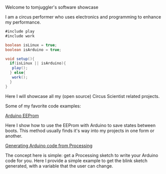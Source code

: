 Welcome to tomjuggler's software showcase

I am a circus performer who uses electronics and programming to enhance my performance. 


```java
#include play
#include work

boolean isLinux = true;
boolean isArduino = true;

void setup(){
  if(isLinux || isArduino){
   play(); 
  } else{
   work();
  }
}
```

Here I will showcase all my (open source) Circus Scientist related projects. 

Some of my favorite code examples: 

[Arduino EEProm](https://github.com/tomjuggler/EepromOnOffLedExample)

Here I show how to use the EEProm with Arduino to save states between boots. 
This method usually finds it's way into my projects in one form or another. 

[Generating Arduino code from Processing](https://github.com/tomjuggler/ArduinoCodeGeneratorBlinkExample)

The concept here is simple: get a Processing sketch to write your Arduino code for you. 
Here I provide a simple example to get the blink sketch generated, with a variable that the user can change. 

